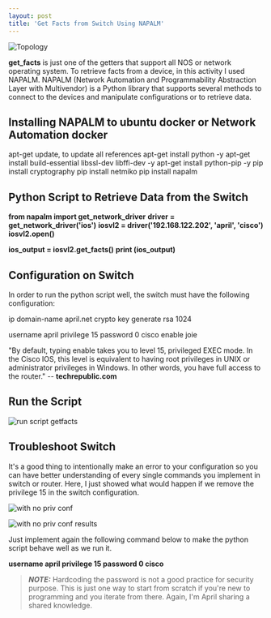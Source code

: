 ```yaml
---
layout: post
title: 'Get Facts from Switch Using NAPALM'
---
```


![Topology](https://raw.githubusercontent.com/fidelis24/img/master/2020-10-14-topology.png)


**get_facts** is just one of the getters that support all NOS or network operating system.
To retrieve facts from a device, in this activity I used NAPALM. NAPALM (Network Automation and Programmability Abstraction Layer with Multivendor) is a Python library that supports several methods to connect to the devices and manipulate configurations or to retrieve data. 


## Installing NAPALM to ubuntu docker or Network Automation docker

apt-get update, to update all references
apt-get install python -y
apt-get install build-essential libssl-dev libffi-dev -y
apt-get install python-pip -y
pip install cryptography
pip install netmiko
pip install napalm



## Python Script to Retrieve Data from the Switch


**from napalm import get_network_driver**
**driver = get_network_driver('ios')**
**iosvl2 = driver('192.168.122.202', 'april', 'cisco')**
**iosvl2.open()**

**ios_output = iosvl2.get_facts()**
**print (ios_output)**



## Configuration on Switch

In order to run the python script well, the switch must have the following configuration:

ip domain-name april.net
crypto key generate rsa
1024

username april privilege 15 password 0 cisco
enable joie

 "By default, typing enable takes you to level 15, privileged EXEC mode. In the Cisco IOS, this level is equivalent to having root privileges in UNIX or administrator privileges in Windows. In other words, you have full access to the router." -- **techrepublic.com**
 
## Run the Script 
 
 ![run script getfacts](https://raw.githubusercontent.com/fidelis24/img/master/2020-10-14-runscript.png)

## Troubleshoot Switch
It's a good thing to intentionally make an error to your configuration so you can have better understanding of every single commands you implement in switch or router. Here, I just showed what would happen if we remove the privilege 15 in the switch configuration. 

![with no priv conf](https://raw.githubusercontent.com/fidelis24/img/master/2020-10-14-withnopriv)

![with no priv conf results](https://raw.githubusercontent.com/fidelis24/img/master/2020-10-14-withnoprivresult)

Just implement again the following command below to make the python script behave well as we run it.

**username april privilege 15 password 0 cisco**




 
> **_NOTE:_**  Hardcoding the password is not a good practice for security purpose. This is just one way to start from scratch if you're new to programming and you iterate from there. Again, I'm April sharing a shared knowledge.


